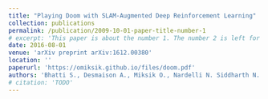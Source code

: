 ```yaml
---
title: "Playing Doom with SLAM-Augmented Deep Reinforcement Learning"
collection: publications
permalink: /publication/2009-10-01-paper-title-number-1
# excerpt: 'This paper is about the number 1. The number 2 is left for future work.'
date: 2016-08-01
venue: 'arXiv preprint arXiv:1612.00380'
location: ''
paperurl: 'https://omiksik.github.io/files/doom.pdf'
authors: 'Bhatti S., Desmaison A., Miksik O., Nardelli N. Siddharth N. and Torr P.H.S.'
# citation: 'TODO'
---
```

